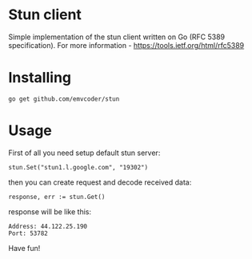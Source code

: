 # Stun client
Simple implementation of the stun client written on Go (RFC 5389 specification). 
For more information - https://tools.ietf.org/html/rfc5389
# Installing
```shell
go get github.com/emvcoder/stun
```
# Usage
First of all you need setup default stun server:
```golang
stun.Set("stun1.l.google.com", "19302")
```
then you can create request and decode received data:
```golang
response, err := stun.Get()
```
response will be like this:
```
Address: 44.122.25.190
Port: 53782
```

Have fun!
